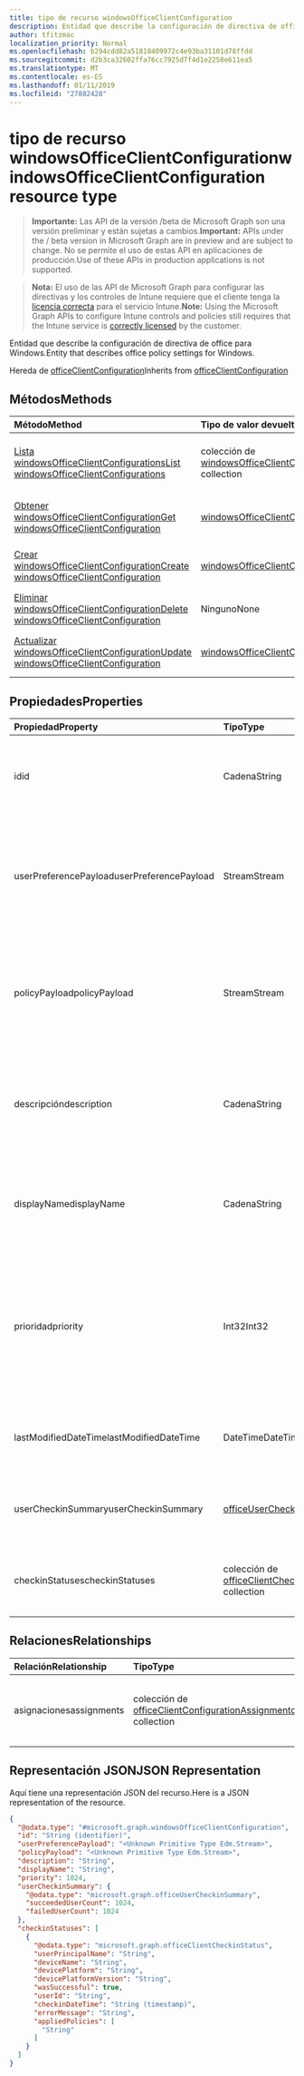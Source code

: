 ```yaml
---
title: tipo de recurso windowsOfficeClientConfiguration
description: Entidad que describe la configuración de directiva de office para Windows.
author: tfitzmac
localization_priority: Normal
ms.openlocfilehash: b294cdd82a51818409972c4e93ba31101d78ffdd
ms.sourcegitcommit: d2b3ca32602ffa76cc7925d7f4d1e2258e611ea5
ms.translationtype: MT
ms.contentlocale: es-ES
ms.lasthandoff: 01/11/2019
ms.locfileid: "27882428"
---
```

# <a name="windowsofficeclientconfiguration-resource-type"></a><span data-ttu-id="7f77c-103">tipo de recurso windowsOfficeClientConfiguration</span><span class="sxs-lookup"><span data-stu-id="7f77c-103">windowsOfficeClientConfiguration resource type</span></span>

> <span data-ttu-id="7f77c-104">**Importante:** Las API de la versión /beta de Microsoft Graph son una versión preliminar y están sujetas a cambios.</span><span class="sxs-lookup"><span data-stu-id="7f77c-104">**Important:** APIs under the / beta version in Microsoft Graph are in preview and are subject to change.</span></span> <span data-ttu-id="7f77c-105">No se permite el uso de estas API en aplicaciones de producción.</span><span class="sxs-lookup"><span data-stu-id="7f77c-105">Use of these APIs in production applications is not supported.</span></span>

> <span data-ttu-id="7f77c-106">**Nota:** El uso de las API de Microsoft Graph para configurar las directivas y los controles de Intune requiere que el cliente tenga la [licencia correcta](https://go.microsoft.com/fwlink/?linkid=839381) para el servicio Intune.</span><span class="sxs-lookup"><span data-stu-id="7f77c-106">**Note:** Using the Microsoft Graph APIs to configure Intune controls and policies still requires that the Intune service is [correctly licensed](https://go.microsoft.com/fwlink/?linkid=839381) by the customer.</span></span>

<span data-ttu-id="7f77c-107">Entidad que describe la configuración de directiva de office para Windows.</span><span class="sxs-lookup"><span data-stu-id="7f77c-107">Entity that describes office policy settings for Windows.</span></span>

<span data-ttu-id="7f77c-108">Hereda de [officeClientConfiguration](../resources/intune-cirrus-officeclientconfiguration.md)</span><span class="sxs-lookup"><span data-stu-id="7f77c-108">Inherits from [officeClientConfiguration](../resources/intune-cirrus-officeclientconfiguration.md)</span></span>

## <a name="methods"></a><span data-ttu-id="7f77c-109">Métodos</span><span class="sxs-lookup"><span data-stu-id="7f77c-109">Methods</span></span>
|<span data-ttu-id="7f77c-110">Método</span><span class="sxs-lookup"><span data-stu-id="7f77c-110">Method</span></span>|<span data-ttu-id="7f77c-111">Tipo de valor devuelto</span><span class="sxs-lookup"><span data-stu-id="7f77c-111">Return Type</span></span>|<span data-ttu-id="7f77c-112">Descripción</span><span class="sxs-lookup"><span data-stu-id="7f77c-112">Description</span></span>|
|:---|:---|:---|
|[<span data-ttu-id="7f77c-113">Lista windowsOfficeClientConfigurations</span><span class="sxs-lookup"><span data-stu-id="7f77c-113">List windowsOfficeClientConfigurations</span></span>](../api/intune-cirrus-windowsofficeclientconfiguration-list.md)|<span data-ttu-id="7f77c-114">colección de [windowsOfficeClientConfiguration](../resources/intune-cirrus-windowsofficeclientconfiguration.md)</span><span class="sxs-lookup"><span data-stu-id="7f77c-114">[windowsOfficeClientConfiguration](../resources/intune-cirrus-windowsofficeclientconfiguration.md) collection</span></span>|<span data-ttu-id="7f77c-115">Propiedades de la lista y relaciones de los objetos [windowsOfficeClientConfiguration](../resources/intune-cirrus-windowsofficeclientconfiguration.md) .</span><span class="sxs-lookup"><span data-stu-id="7f77c-115">List properties and relationships of the [windowsOfficeClientConfiguration](../resources/intune-cirrus-windowsofficeclientconfiguration.md) objects.</span></span>|
|[<span data-ttu-id="7f77c-116">Obtener windowsOfficeClientConfiguration</span><span class="sxs-lookup"><span data-stu-id="7f77c-116">Get windowsOfficeClientConfiguration</span></span>](../api/intune-cirrus-windowsofficeclientconfiguration-get.md)|[<span data-ttu-id="7f77c-117">windowsOfficeClientConfiguration</span><span class="sxs-lookup"><span data-stu-id="7f77c-117">windowsOfficeClientConfiguration</span></span>](../resources/intune-cirrus-windowsofficeclientconfiguration.md)|<span data-ttu-id="7f77c-118">Leer las propiedades y las relaciones del objeto [windowsOfficeClientConfiguration](../resources/intune-cirrus-windowsofficeclientconfiguration.md) .</span><span class="sxs-lookup"><span data-stu-id="7f77c-118">Read properties and relationships of the [windowsOfficeClientConfiguration](../resources/intune-cirrus-windowsofficeclientconfiguration.md) object.</span></span>|
|[<span data-ttu-id="7f77c-119">Crear windowsOfficeClientConfiguration</span><span class="sxs-lookup"><span data-stu-id="7f77c-119">Create windowsOfficeClientConfiguration</span></span>](../api/intune-cirrus-windowsofficeclientconfiguration-create.md)|[<span data-ttu-id="7f77c-120">windowsOfficeClientConfiguration</span><span class="sxs-lookup"><span data-stu-id="7f77c-120">windowsOfficeClientConfiguration</span></span>](../resources/intune-cirrus-windowsofficeclientconfiguration.md)|<span data-ttu-id="7f77c-121">Crear un nuevo objeto [windowsOfficeClientConfiguration](../resources/intune-cirrus-windowsofficeclientconfiguration.md) .</span><span class="sxs-lookup"><span data-stu-id="7f77c-121">Create a new [windowsOfficeClientConfiguration](../resources/intune-cirrus-windowsofficeclientconfiguration.md) object.</span></span>|
|[<span data-ttu-id="7f77c-122">Eliminar windowsOfficeClientConfiguration</span><span class="sxs-lookup"><span data-stu-id="7f77c-122">Delete windowsOfficeClientConfiguration</span></span>](../api/intune-cirrus-windowsofficeclientconfiguration-delete.md)|<span data-ttu-id="7f77c-123">Ninguno</span><span class="sxs-lookup"><span data-stu-id="7f77c-123">None</span></span>|<span data-ttu-id="7f77c-124">Elimina un [windowsOfficeClientConfiguration](../resources/intune-cirrus-windowsofficeclientconfiguration.md).</span><span class="sxs-lookup"><span data-stu-id="7f77c-124">Deletes a [windowsOfficeClientConfiguration](../resources/intune-cirrus-windowsofficeclientconfiguration.md).</span></span>|
|[<span data-ttu-id="7f77c-125">Actualizar windowsOfficeClientConfiguration</span><span class="sxs-lookup"><span data-stu-id="7f77c-125">Update windowsOfficeClientConfiguration</span></span>](../api/intune-cirrus-windowsofficeclientconfiguration-update.md)|[<span data-ttu-id="7f77c-126">windowsOfficeClientConfiguration</span><span class="sxs-lookup"><span data-stu-id="7f77c-126">windowsOfficeClientConfiguration</span></span>](../resources/intune-cirrus-windowsofficeclientconfiguration.md)|<span data-ttu-id="7f77c-127">Actualizar las propiedades de un objeto [windowsOfficeClientConfiguration](../resources/intune-cirrus-windowsofficeclientconfiguration.md) .</span><span class="sxs-lookup"><span data-stu-id="7f77c-127">Update the properties of a [windowsOfficeClientConfiguration](../resources/intune-cirrus-windowsofficeclientconfiguration.md) object.</span></span>|

## <a name="properties"></a><span data-ttu-id="7f77c-128">Propiedades</span><span class="sxs-lookup"><span data-stu-id="7f77c-128">Properties</span></span>
|<span data-ttu-id="7f77c-129">Propiedad</span><span class="sxs-lookup"><span data-stu-id="7f77c-129">Property</span></span>|<span data-ttu-id="7f77c-130">Tipo</span><span class="sxs-lookup"><span data-stu-id="7f77c-130">Type</span></span>|<span data-ttu-id="7f77c-131">Descripción</span><span class="sxs-lookup"><span data-stu-id="7f77c-131">Description</span></span>|
|:---|:---|:---|
|<span data-ttu-id="7f77c-132">id</span><span class="sxs-lookup"><span data-stu-id="7f77c-132">id</span></span>|<span data-ttu-id="7f77c-133">Cadena</span><span class="sxs-lookup"><span data-stu-id="7f77c-133">String</span></span>|<span data-ttu-id="7f77c-134">Identificador de la directiva de configuración de cliente de office.</span><span class="sxs-lookup"><span data-stu-id="7f77c-134">Id of the office client configuration policy.</span></span> <span data-ttu-id="7f77c-135">Se hereda de [officeClientConfiguration](../resources/intune-cirrus-officeclientconfiguration.md)</span><span class="sxs-lookup"><span data-stu-id="7f77c-135">Inherited from [officeClientConfiguration](../resources/intune-cirrus-officeclientconfiguration.md)</span></span>|
|<span data-ttu-id="7f77c-136">userPreferencePayload</span><span class="sxs-lookup"><span data-stu-id="7f77c-136">userPreferencePayload</span></span>|<span data-ttu-id="7f77c-137">Stream</span><span class="sxs-lookup"><span data-stu-id="7f77c-137">Stream</span></span>|<span data-ttu-id="7f77c-138">Configuración de preferencias de JSON de cadenas en formato binario, estos valores pueden ser anulados por el usuario.</span><span class="sxs-lookup"><span data-stu-id="7f77c-138">Preference settings JSON string in binary format, these values can be overridden by the user.</span></span> <span data-ttu-id="7f77c-139">Se hereda de [officeClientConfiguration](../resources/intune-cirrus-officeclientconfiguration.md)</span><span class="sxs-lookup"><span data-stu-id="7f77c-139">Inherited from [officeClientConfiguration](../resources/intune-cirrus-officeclientconfiguration.md)</span></span>|
|<span data-ttu-id="7f77c-140">policyPayload</span><span class="sxs-lookup"><span data-stu-id="7f77c-140">policyPayload</span></span>|<span data-ttu-id="7f77c-141">Stream</span><span class="sxs-lookup"><span data-stu-id="7f77c-141">Stream</span></span>|<span data-ttu-id="7f77c-142">Configuración de la directiva JSON de cadenas en formato binario, no se puede cambiar estos valores por el usuario.</span><span class="sxs-lookup"><span data-stu-id="7f77c-142">Policy settings JSON string in binary format, these values cannot be changed by the user.</span></span> <span data-ttu-id="7f77c-143">Se hereda de [officeClientConfiguration](../resources/intune-cirrus-officeclientconfiguration.md)</span><span class="sxs-lookup"><span data-stu-id="7f77c-143">Inherited from [officeClientConfiguration](../resources/intune-cirrus-officeclientconfiguration.md)</span></span>|
|<span data-ttu-id="7f77c-144">descripción</span><span class="sxs-lookup"><span data-stu-id="7f77c-144">description</span></span>|<span data-ttu-id="7f77c-145">Cadena</span><span class="sxs-lookup"><span data-stu-id="7f77c-145">String</span></span>|<span data-ttu-id="7f77c-146">Administración descripción proporcionada por el del cliente de office de directiva de configuración.</span><span class="sxs-lookup"><span data-stu-id="7f77c-146">Admin provided description of the office client configuration policy.</span></span> <span data-ttu-id="7f77c-147">Se hereda de [officeClientConfiguration](../resources/intune-cirrus-officeclientconfiguration.md)</span><span class="sxs-lookup"><span data-stu-id="7f77c-147">Inherited from [officeClientConfiguration](../resources/intune-cirrus-officeclientconfiguration.md)</span></span>|
|<span data-ttu-id="7f77c-148">displayName</span><span class="sxs-lookup"><span data-stu-id="7f77c-148">displayName</span></span>|<span data-ttu-id="7f77c-149">Cadena</span><span class="sxs-lookup"><span data-stu-id="7f77c-149">String</span></span>|<span data-ttu-id="7f77c-150">Admin proporcionada el nombre de la directiva de configuración de cliente de office.</span><span class="sxs-lookup"><span data-stu-id="7f77c-150">Admin provided name of the office client configuration policy.</span></span> <span data-ttu-id="7f77c-151">Se hereda de [officeClientConfiguration](../resources/intune-cirrus-officeclientconfiguration.md)</span><span class="sxs-lookup"><span data-stu-id="7f77c-151">Inherited from [officeClientConfiguration](../resources/intune-cirrus-officeclientconfiguration.md)</span></span>|
|<span data-ttu-id="7f77c-152">prioridad</span><span class="sxs-lookup"><span data-stu-id="7f77c-152">priority</span></span>|<span data-ttu-id="7f77c-153">Int32</span><span class="sxs-lookup"><span data-stu-id="7f77c-153">Int32</span></span>|<span data-ttu-id="7f77c-154">Valor de prioridad debe ser un valor único para cada directiva de un inquilino y se usará para la resolución de conflictos, los valores más bajos significan prioridad sea alta.</span><span class="sxs-lookup"><span data-stu-id="7f77c-154">Priority value should be unique value for each policy under a tenant and will be used for conflict resolution, lower values mean priority is high.</span></span> <span data-ttu-id="7f77c-155">Se hereda de [officeClientConfiguration](../resources/intune-cirrus-officeclientconfiguration.md)</span><span class="sxs-lookup"><span data-stu-id="7f77c-155">Inherited from [officeClientConfiguration](../resources/intune-cirrus-officeclientconfiguration.md)</span></span>|
|<span data-ttu-id="7f77c-156">lastModifiedDateTime</span><span class="sxs-lookup"><span data-stu-id="7f77c-156">lastModifiedDateTime</span></span>|<span data-ttu-id="7f77c-157">DateTime</span><span class="sxs-lookup"><span data-stu-id="7f77c-157">DateTime</span></span>|<span data-ttu-id="7f77c-158">Última marca de datetime modificada de la directiva.</span><span class="sxs-lookup"><span data-stu-id="7f77c-158">Last modified datetime stamp of the policy.</span></span> <span data-ttu-id="7f77c-159">Se hereda de [officeClientConfiguration](../resources/intune-cirrus-officeclientconfiguration.md)</span><span class="sxs-lookup"><span data-stu-id="7f77c-159">Inherited from [officeClientConfiguration](../resources/intune-cirrus-officeclientconfiguration.md)</span></span>|
|<span data-ttu-id="7f77c-160">userCheckinSummary</span><span class="sxs-lookup"><span data-stu-id="7f77c-160">userCheckinSummary</span></span>|[<span data-ttu-id="7f77c-161">officeUserCheckinSummary</span><span class="sxs-lookup"><span data-stu-id="7f77c-161">officeUserCheckinSummary</span></span>](../resources/intune-cirrus-officeusercheckinsummary.md)|<span data-ttu-id="7f77c-162">Protección de resumen de usuario para la directiva.</span><span class="sxs-lookup"><span data-stu-id="7f77c-162">User check-in summary for the policy.</span></span> <span data-ttu-id="7f77c-163">Se hereda de [officeClientConfiguration](../resources/intune-cirrus-officeclientconfiguration.md)</span><span class="sxs-lookup"><span data-stu-id="7f77c-163">Inherited from [officeClientConfiguration](../resources/intune-cirrus-officeclientconfiguration.md)</span></span>|
|<span data-ttu-id="7f77c-164">checkinStatuses</span><span class="sxs-lookup"><span data-stu-id="7f77c-164">checkinStatuses</span></span>|<span data-ttu-id="7f77c-165">colección de [officeClientCheckinStatus](../resources/intune-cirrus-officeclientcheckinstatus.md)</span><span class="sxs-lookup"><span data-stu-id="7f77c-165">[officeClientCheckinStatus](../resources/intune-cirrus-officeclientcheckinstatus.md) collection</span></span>|<span data-ttu-id="7f77c-166">Lista de comprobación de estado del cliente de office.</span><span class="sxs-lookup"><span data-stu-id="7f77c-166">List of office Client check-in status.</span></span> <span data-ttu-id="7f77c-167">Se hereda de [officeClientConfiguration](../resources/intune-cirrus-officeclientconfiguration.md)</span><span class="sxs-lookup"><span data-stu-id="7f77c-167">Inherited from [officeClientConfiguration](../resources/intune-cirrus-officeclientconfiguration.md)</span></span>|

## <a name="relationships"></a><span data-ttu-id="7f77c-168">Relaciones</span><span class="sxs-lookup"><span data-stu-id="7f77c-168">Relationships</span></span>
|<span data-ttu-id="7f77c-169">Relación</span><span class="sxs-lookup"><span data-stu-id="7f77c-169">Relationship</span></span>|<span data-ttu-id="7f77c-170">Tipo</span><span class="sxs-lookup"><span data-stu-id="7f77c-170">Type</span></span>|<span data-ttu-id="7f77c-171">Descripción</span><span class="sxs-lookup"><span data-stu-id="7f77c-171">Description</span></span>|
|:---|:---|:---|
|<span data-ttu-id="7f77c-172">asignaciones</span><span class="sxs-lookup"><span data-stu-id="7f77c-172">assignments</span></span>|<span data-ttu-id="7f77c-173">colección de [officeClientConfigurationAssignment](../resources/intune-cirrus-officeclientconfigurationassignment.md)</span><span class="sxs-lookup"><span data-stu-id="7f77c-173">[officeClientConfigurationAssignment](../resources/intune-cirrus-officeclientconfigurationassignment.md) collection</span></span>|<span data-ttu-id="7f77c-174">La lista de las asignaciones de grupo para la directiva.</span><span class="sxs-lookup"><span data-stu-id="7f77c-174">The list of group assignments for the policy.</span></span> <span data-ttu-id="7f77c-175">Se hereda de [officeClientConfiguration](../resources/intune-cirrus-officeclientconfiguration.md)</span><span class="sxs-lookup"><span data-stu-id="7f77c-175">Inherited from [officeClientConfiguration](../resources/intune-cirrus-officeclientconfiguration.md)</span></span>|

## <a name="json-representation"></a><span data-ttu-id="7f77c-176">Representación JSON</span><span class="sxs-lookup"><span data-stu-id="7f77c-176">JSON Representation</span></span>
<span data-ttu-id="7f77c-177">Aquí tiene una representación JSON del recurso.</span><span class="sxs-lookup"><span data-stu-id="7f77c-177">Here is a JSON representation of the resource.</span></span>
<!-- {
  "blockType": "resource",
  "keyProperty": "id",
  "@odata.type": "microsoft.graph.windowsOfficeClientConfiguration"
}
-->
``` json
{
  "@odata.type": "#microsoft.graph.windowsOfficeClientConfiguration",
  "id": "String (identifier)",
  "userPreferencePayload": "<Unknown Primitive Type Edm.Stream>",
  "policyPayload": "<Unknown Primitive Type Edm.Stream>",
  "description": "String",
  "displayName": "String",
  "priority": 1024,
  "userCheckinSummary": {
    "@odata.type": "microsoft.graph.officeUserCheckinSummary",
    "succeededUserCount": 1024,
    "failedUserCount": 1024
  },
  "checkinStatuses": [
    {
      "@odata.type": "microsoft.graph.officeClientCheckinStatus",
      "userPrincipalName": "String",
      "deviceName": "String",
      "devicePlatform": "String",
      "devicePlatformVersion": "String",
      "wasSuccessful": true,
      "userId": "String",
      "checkinDateTime": "String (timestamp)",
      "errorMessage": "String",
      "appliedPolicies": [
        "String"
      ]
    }
  ]
}
```



